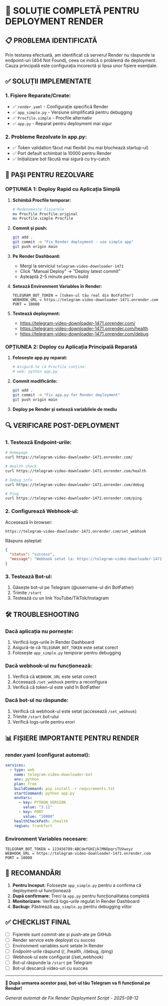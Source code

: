# 🚀 SOLUȚIE COMPLETĂ PENTRU DEPLOYMENT RENDER

## 📋 PROBLEMA IDENTIFICATĂ

Prin testarea efectuată, am identificat că serverul Render nu răspunde la endpoint-uri (404 Not Found), ceea ce indică o problemă de deployment. Cauza principală este configurația incorectă și lipsa unor fișiere esențiale.

## ✅ SOLUȚII IMPLEMENTATE

### 1. **Fișiere Reparate/Create:**
- ✅ `render.yaml` - Configurație specifică Render
- ✅ `app_simple.py` - Versiune simplificată pentru debugging
- ✅ `Procfile.simple` - Procfile alternativ
- ✅ `app.py` - Reparat pentru deployment mai sigur

### 2. **Probleme Rezolvate în app.py:**
- ✅ Token validation făcut mai flexibil (nu mai blochează startup-ul)
- ✅ Port default schimbat la 10000 pentru Render
- ✅ Inițializare bot făcută mai sigură cu try-catch

## 🔧 PAȘI PENTRU REZOLVARE

### **OPȚIUNEA 1: Deploy Rapid cu Aplicația Simplă**

1. **Schimbă Procfile temporar:**
   ```bash
   # Redenumește fișierele
   mv Procfile Procfile.original
   mv Procfile.simple Procfile
   ```

2. **Commit și push:**
   ```bash
   git add .
   git commit -m "Fix Render deployment - use simple app"
   git push origin main
   ```

3. **Pe Render Dashboard:**
   - Mergi la serviciul `telegram-video-downloader-1471`
   - Click "Manual Deploy" → "Deploy latest commit"
   - Așteaptă 2-5 minute pentru build

4. **Setează Environment Variables în Render:**
   ```
   TELEGRAM_BOT_TOKEN = [token-ul tău real din BotFather]
   WEBHOOK_URL = https://telegram-video-downloader-1471.onrender.com
   PORT = 10000
   ```

5. **Testează deployment:**
   - https://telegram-video-downloader-1471.onrender.com/
   - https://telegram-video-downloader-1471.onrender.com/health
   - https://telegram-video-downloader-1471.onrender.com/debug

### **OPȚIUNEA 2: Deploy cu Aplicația Principală Reparată**

1. **Folosește app.py reparat:**
   ```bash
   # Asigură-te că Procfile conține:
   # web: python app.py
   ```

2. **Commit modificările:**
   ```bash
   git add .
   git commit -m "Fix app.py for Render deployment"
   git push origin main
   ```

3. **Deploy pe Render și setează variabilele de mediu**

## 🔍 VERIFICARE POST-DEPLOYMENT

### **1. Testează Endpoint-urile:**
```bash
# Homepage
curl https://telegram-video-downloader-1471.onrender.com/

# Health check
curl https://telegram-video-downloader-1471.onrender.com/health

# Debug info
curl https://telegram-video-downloader-1471.onrender.com/debug

# Ping
curl https://telegram-video-downloader-1471.onrender.com/ping
```

### **2. Configurează Webhook-ul:**
Accesează în browser:
```
https://telegram-video-downloader-1471.onrender.com/set_webhook
```

Răspuns așteptat:
```json
{
  "status": "success",
  "message": "Webhook setat la: https://telegram-video-downloader-1471.onrender.com/webhook"
}
```

### **3. Testează Bot-ul:**
1. Găsește bot-ul pe Telegram (@username-ul din BotFather)
2. Trimite `/start`
3. Testează cu un link YouTube/TikTok/Instagram

## 🛠️ TROUBLESHOOTING

### **Dacă aplicația nu pornește:**
1. Verifică logs-urile în Render Dashboard
2. Asigură-te că `TELEGRAM_BOT_TOKEN` este setat corect
3. Folosește `app_simple.py` temporar pentru debugging

### **Dacă webhook-ul nu funcționează:**
1. Verifică că `WEBHOOK_URL` este setat corect
2. Accesează `/set_webhook` pentru a reconfigura
3. Verifică că token-ul este valid în BotFather

### **Dacă bot-ul nu răspunde:**
1. Verifică că webhook-ul este setat (accesează `/set_webhook`)
2. Trimite `/start` bot-ului
3. Verifică logs-urile pentru erori

## 📊 FIȘIERE IMPORTANTE PENTRU RENDER

### **render.yaml** (configurat automat):
```yaml
services:
  - type: web
    name: telegram-video-downloader-bot
    env: python
    plan: free
    buildCommand: pip install -r requirements.txt
    startCommand: python app.py
    envVars:
      - key: PYTHON_VERSION
        value: "3.11"
      - key: PORT
        value: "10000"
    healthCheckPath: /health
    region: frankfurt
```

### **Environment Variables necesare:**
```
TELEGRAM_BOT_TOKEN = 123456789:ABCdefGHIjklMNOpqrsTUVwxyz
WEBHOOK_URL = https://telegram-video-downloader-1471.onrender.com
PORT = 10000
```

## 🎯 RECOMANDĂRI

1. **Pentru început:** Folosește `app_simple.py` pentru a confirma că deployment-ul funcționează
2. **După confirmare:** Treci la `app.py` pentru funcționalitatea completă
3. **Monitorizare:** Verifică logs-urile regulat în Render Dashboard
4. **Backup:** Păstrează `app_simple.py` pentru debugging viitor

## ✅ CHECKLIST FINAL

- [ ] Fișierele sunt commit-ate și push-ate pe GitHub
- [ ] Render service este deployat cu succes
- [ ] Environment variables sunt setate în Render
- [ ] Endpoint-urile răspund (/, /health, /debug, /ping)
- [ ] Webhook-ul este configurat (/set_webhook)
- [ ] Bot-ul răspunde la `/start` pe Telegram
- [ ] Bot-ul descarcă video-uri cu succes

---

**🎉 După urmarea acestor pași, bot-ul tău Telegram va fi funcțional pe Render!**

*Generat automat de Fix Render Deployment Script - 2025-08-12*